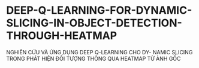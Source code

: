 # DEEP-Q-LEARNING-FOR-DYNAMIC-SLICING-IN-OBJECT-DETECTION-THROUGH-HEATMAP
NGHIÊN CỨU VÀ ỨNG DỤNG DEEP Q-LEARNING CHO DY- NAMIC SLICING TRONG PHÁT HIỆN ĐỐI TƯỢNG THÔNG QUA HEATMAP TỪ ẢNH GỐC
